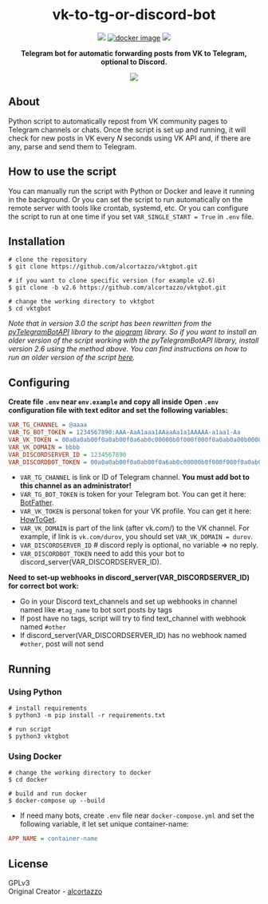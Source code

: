 <h1 align="center">vk-to-tg-or-discord-bot</h1>
<p align=center>
    <a target="_blank" href="https://www.python.org/downloads/" title="Python Version"><img src="https://img.shields.io/badge/python-%3E=_3.8-purple.svg"></a>
    <a target="_blank" href="https://github.com/alcortazzo/vktgbot/releases"><img alt="docker image" src="https://img.shields.io/github/v/release/alcortazzo/vktgbot?include_prereleases"></a>
    <a target="_blank" href="LICENSE" title="License: GPL-3.0"><img src="https://img.shields.io/github/license/alcortazzo/vktgbot.svg?color=red"></a>
</p> 

<p align="center"><b>Telegram bot for automatic forwarding posts from VK to Telegram, optional to Discord.</b></p>

<p align="center">
    <a href="https://youtu.be/59_-yB5WjnI">
        <img src="https://github.com/alcortazzo/vktgbot/blob/master/images/code.png"/>
    </a>
</p>

## About

Python script to automatically repost from VK community pages to Telegram channels or chats. Once the script is set up and running, it will check for new posts in VK every *N* seconds using VK API and, if there are any, parse and send them to Telegram.

## How to use the script

You can manually run the script with Python or Docker and leave it running in the background. Or you can set the script to run automatically on the remote server with tools like crontab, systemd, etc. Or you can configure the script to run at one time if you set `VAR_SINGLE_START = True` in `.env` file.

## Installation
```shell
# clone the repository
$ git clone https://github.com/alcortazzo/vktgbot.git

# if you want to clone specific version (for example v2.6)
$ git clone -b v2.6 https://github.com/alcortazzo/vktgbot.git

# change the working directory to vktgbot
$ cd vktgbot
```
*Note that in version 3.0 the script has been rewritten from the [pyTelegramBotAPI](https://github.com/eternnoir/pyTelegramBotAPI) library to the [aiogram](https://github.com/aiogram/aiogram) library. So if you want to install an older version of the script working with the pyTelegramBotAPI library, install version 2.6 using the method above. You can find instructions on how to run an older version of the script [here](https://github.com/alcortazzo/vktgbot/tree/v2.6).*

## Configuring
**Create file `.env` near `env.example` and copy all inside**
**Open `.env` configuration file with text editor and set the following variables:**
```ini
VAR_TG_CHANNEL = @aaaa
VAR_TG_BOT_TOKEN = 1234567890:AAA-AaA1aaa1AAaaAa1a1AAAAA-a1aa1-Aa
VAR_VK_TOKEN = 00a0a0ab00f0a0ab00f0a6ab0c00000b0f000f000f0a0ab0a00b000000dd00000000de0
VAR_VK_DOMAIN = bbbb
VAR_DISCORDSERVER_ID = 1234567890 
VAR_DISCORDBOT_TOKEN = 00a0a0ab00f0a0ab00f0a6ab0c00000b0f000f000f0a0ab0a00b000000dd00000000de0
```
* `VAR_TG_CHANNEL` is link or ID of Telegram channel. **You must add bot to this channel as an administrator!**
* `VAR_TG_BOT_TOKEN` is token for your Telegram bot. You can get it here: [BotFather](https://t.me/BotFather).
* `VAR_VK_TOKEN` is personal token for your VK profile. You can get it here: [HowToGet](https://github.com/alcortazzo/vktgbot/wiki/How-to-get-personal-access-token).
* `VAR_VK_DOMAIN` is part of the link (after vk.com/) to the VK channel. For example, if link is `vk.com/durov`, you should set `VAR_VK_DOMAIN = durov`.
* `VAR_DISCORDSERVER_ID` # discord reply is optional, no variable => no reply.
* `VAR_DISCORDBOT_TOKEN` need to add this your bot to discord_server(VAR_DISCORDSERVER_ID).

**Need to set-up webhooks in discord_server(VAR_DISCORDSERVER_ID) for correct bot work:**
* Go in your Discord text_channels and set up webhooks in channel named like `#tag_name` to bot sort posts by tags
* If post have no tags, script will try to find text_channel with webhook named `#other`
* If discord_server(VAR_DISCORDSERVER_ID) has no webhook named `#other`, post will not send

## Running
### Using Python
```shell
# install requirements
$ python3 -m pip install -r requirements.txt

# run script
$ python3 vktgbot
```
### Using Docker
```shell
# change the working directory to docker
$ cd docker

# build and run docker
$ docker-compose up --build
```
* If need many bots, create `.env` file near `docker-compose.yml` and set the following variable, it let set unique container-name:
```ini
APP_NAME = container-name
```
## License
GPLv3<br/>
Original Creator - [alcortazzo](https://github.com/alcortazzo)
